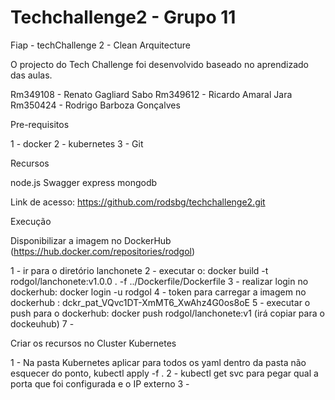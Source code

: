 # Techchallenge2 - Grupo 11

Fiap - techChallenge 2 - Clean Arquitecture

O projecto do Tech Challenge foi desenvolvido baseado no aprendizado das aulas.

Rm349108 - Renato Gagliard Sabo 
Rm349612 - Ricardo Amaral Jara 
Rm350424 - Rodrigo Barboza Gonçalves

Pre-requisitos

1 - docker
2 - kubernetes
3 - Git

Recursos

node.js
Swagger
express
mongodb

Link de acesso: https://github.com/rodsbg/techchallenge2.git

Execução

Disponibilizar a imagem no DockerHub (https://hub.docker.com/repositories/rodgol)

1 - ir para o diretório lanchonete
2 - executar o: docker build -t rodgol/lanchonete:v1.0.0 . -f ../Dockerfile/Dockerfile
3 - realizar login no dockerhub: docker login -u rodgol
4 - token para carregar a imagem no dockerhub : dckr_pat_VQvc1DT-XmMT6_XwAhz4G0os8oE
5 - executar o push para o dockerhub: docker push rodgol/lanchonete:v1 (irá copiar para o dockeuhub)
7 - 

Criar os recursos no Cluster Kubernetes

1 - Na pasta Kubernetes aplicar para todos os yaml dentro da pasta não esquecer do ponto, kubectl apply -f .
2 - kubectl get svc para pegar qual a porta que foi configurada e o IP externo
3 - 